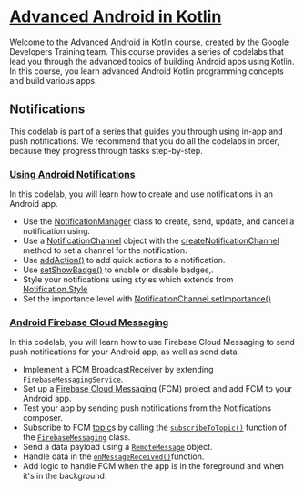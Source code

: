 # [Advanced Android in Kotlin](https://developer.android.com/codelabs/advanced-android-kotlin-training-welcome)

Welcome to the Advanced Android in Kotlin course, created by the Google Developers Training team. This course provides a series of codelabs that lead you through the advanced topics of building Android apps using Kotlin. In this course, you learn advanced Android Kotlin programming concepts and build various apps.

## **Notifications**

This codelab is part of a series that guides you through using in-app and push notifications. We recommend that you do all the codelabs in order, because they progress through tasks step-by-step.

### [Using Android Notifications](https://developer.android.com/codelabs/advanced-android-kotlin-training-notifications)

In this codelab, you will learn how to create and use notifications in an Android app.

- Use the [NotificationManager](https://developer.android.com/reference/android/app/NotificationManager) class to create, send, update, and cancel a notification using.
- Use a [NotificationChannel](https://developer.android.com/reference/android/app/NotificationChannel.html) object with the [createNotificationChannel](https://developer.android.com/reference/android/app/NotificationManager#createNotificationChannel(android.app.NotificationChannel)) method to set a channel for the notification.
- Use [addAction()](https://developer.android.com/reference/androidx/core/app/NotificationCompat.Builder.html#addAction(android.support.v4.app.NotificationCompat.Action)) to add quick actions to a notification.
- Use [setShowBadge()](https://developer.android.com/reference/android/app/NotificationChannel.html#setShowBadge(boolean)) to enable or disable badges,.
- Style your notifications using styles which extends from [Notification.Style](https://developer.android.com/reference/android/app/Notification.Style.html)
- Set the importance level with [NotificationChannel.setImportance()](https://developer.android.com/reference/android/app/NotificationChannel#setImportance(int))

### [Android Firebase Cloud Messaging](https://developer.android.com/codelabs/advanced-android-kotlin-training-notifications-fcm)

In this codelab, you will learn how to use Firebase Cloud Messaging to send push notifications for your Android app, as well as send data.

- Implement a FCM BroadcastReceiver by extending [`FirebaseMessagingService`](https://firebase.google.com/docs/reference/android/com/google/firebase/messaging/FirebaseMessagingService).
- Set up a [Firebase Cloud Messaging](https://firebase.google.com/docs/cloud-messaging) (FCM) project and add FCM to your Android app.
- Test your app by sending push notifications from the Notifications composer.
- Subscribe to FCM [topic](https://firebase.google.com/docs/cloud-messaging/android/topic-messaging#subscribe_the_client_app_to_a_topic)s by calling the [`subscribeToTopic()`](https://firebase.google.com/docs/reference/android/com/google/firebase/messaging/FirebaseMessaging.html#subscribeToTopic(java.lang.String)) function of the [`FirebaseMessaging`](https://firebase.google.com/docs/reference/android/com/google/firebase/messaging/FirebaseMessaging) class.
- Send a data payload using a [`RemoteMessage`](https://firebase.google.com/docs/reference/android/com/google/firebase/messaging/RemoteMessage) object.
- Handle data in the [`onMessageReceived()`](https://firebase.google.com/docs/cloud-messaging/android/receive#override-onmessagereceived)function.
- Add logic to handle FCM when the app is in the foreground and when it's in the background.